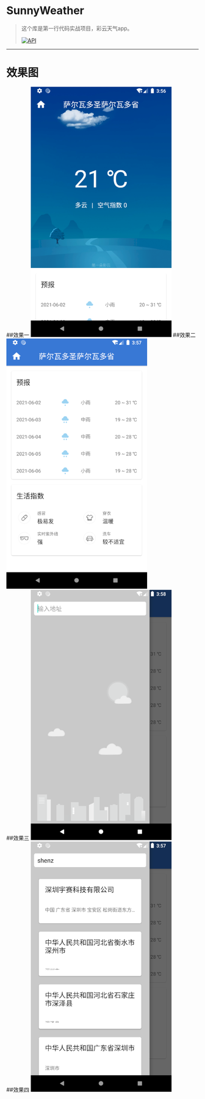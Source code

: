 # SunnyWeather
> 这个库是第一行代码实战项目，彩云天气app。  
> 
> [![API](https://img.shields.io/badge/API-29%2B-brightgreen.svg?style=flat)](https://android-arsenal.com/api?level=11) 

-------
# 效果图
##效果一
 ![sdfsd](./screenshot/one.jpg "效果一") 
##效果二
![sdfsd](./screenshot/two.jpg "效果二")  
##效果三
 ![sdfsd](./screenshot/three.jpg "效果三")  
##效果四
 ![sdfsd](./screenshot/four.jpg "效果四")  


